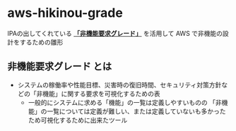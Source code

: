 # aws-hikinou-grade
IPAの出してくれている **[「非機能要求グレード」](https://www.ipa.go.jp/sec/softwareengineering/std/ent03-b.html)** を活用して AWS で非機能の設計をするための雛形

## 非機能要求グレード とは  

* システムの稼働率や性能目標、災害時の復旧時間、セキュリティ対策方針などの「非機能」に関する要求を可視化するための表
  * 一般的にシステムに求める「機能」の一覧は定義しやすいものの 「非機能」の一覧については定義が難しい、または定義していないも多かったため可視化するために出来たツール


